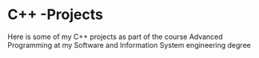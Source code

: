 # C++ -Projects
Here is some of my C++ projects as part of the course Advanced Programming at my Software and Information System engineering degree 
